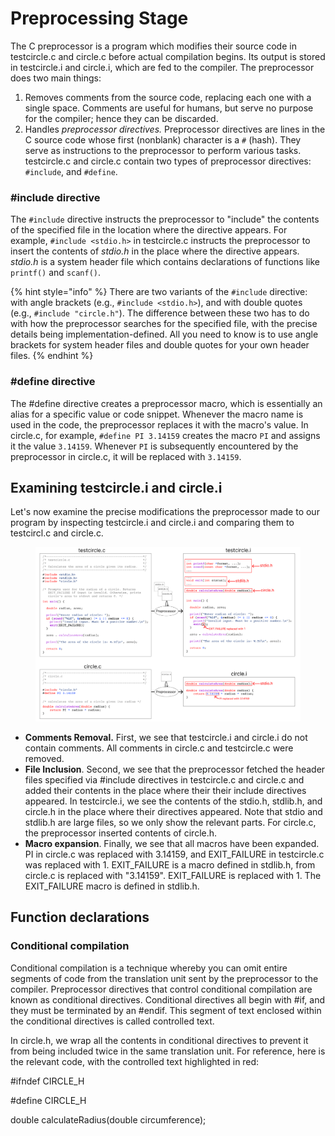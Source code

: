 # Preprocessing Stage

The C preprocessor is a program which modifies their source code in testcircle.c and circle.c before actual compilation begins. Its output is stored in testcircle.i and circle.i, which are fed to the compiler. The preprocessor does two main things:

1. Removes comments from the source code, replacing each one with a single space. Comments are useful for humans, but serve no purpose for the compiler; hence they can be discarded.
2. Handles _preprocessor directives._ Preprocessor directives are lines in the C source code whose first (nonblank) character is a `#` (hash). They serve as instructions to the preprocessor to perform various tasks. testcircle.c and circle.c contain two types of preprocessor directives: `#include`, and `#define`.&#x20;

### #include directive

The `#include` directive instructs the preprocessor to "include" the contents of the specified file in the location where the directive appears. For example, `#include <stdio.h>` in testcircle.c instructs the preprocessor to insert the contents of _stdio.h_ in the place where the directive appears. _stdio.h_ is a system header file which contains declarations of functions like `printf()` and `scanf()`.

{% hint style="info" %}
There are two variants of the `#include` directive: with angle brackets (e.g., `#include <stdio.h>`), and with double quotes (e.g., `#include "circle.h"`). The difference between these two has to do with how the preprocessor searches for the specified file, with the precise details being implementation-defined. All you need to know is to use angle brackets for system header files and double quotes for your own header files.&#x20;
{% endhint %}

### #define directive

The #define directive creates a preprocessor macro, which is essentially an alias for a specific value or code snippet. Whenever the macro name is used in the code, the preprocessor replaces it with the macro's value. In circle.c, for example, `#define PI 3.14159` creates the macro `PI` and assigns it the value `3.14159`.  Whenever `PI` is subsequently encountered by the preprocessor in circle.c, it will be replaced with `3.14159`.&#x20;

## Examining testcircle.i and circle.i

Let's now examine the precise modifications the preprocessor made to our program by inspecting testcircle.i and circle.i and comparing them to testcircl.c and circle.c.&#x20;

<figure><img src="../../.gitbook/assets/Group 19 (4).png" alt=""><figcaption></figcaption></figure>

* **Comments Removal.** First, we see that testcircle.i and circle.i do not contain comments. All comments in circle.c and testcircle.c were removed.
* **File Inclusion**. Second, we see that the preprocessor fetched the header files specified via #include directives in testcircle.c and circle.c and added their contents in the place where their their include directives appeared. In testcircle.i, we see the contents of the stdio.h, stdlib.h, and circle.h in the place where their directives appeared. Note that stdio and stdlib.h are large files, so we only show the relevant parts. For circle.c, the preprocessor inserted contents of circle.h.&#x20;
* **Macro expansion**. Finally, we see that all macros have been expanded. PI in circle.c was replaced with 3.14159, and EXIT\_FAILURE in testcircle.c was replaced with 1. EXIT\_FAILURE is a macro defined in stdlib.h,  from circle.c is replaced with "3.14159". EXIT\_FAILURE is replaced with 1. The EXIT\_FAILURE macro is defined in stdlib.h.&#x20;

## &#x20;Function declarations



### Conditional compilation

Conditional compilation is a technique whereby you can omit entire segments of code from the translation unit sent by the preprocessor to the compiler. Preprocessor directives that control conditional compilation are known as conditional directives. Conditional directives all begin with #if, and they must be terminated by an #endif. This segment of text enclosed within the conditional directives is called controlled text.&#x20;

In circle.h, we wrap all the contents in conditional directives to prevent it from being included twice in the same translation unit. For reference, here is the relevant code, with the controlled text highlighted in red:

\#ifndef CIRCLE\_H

\#define CIRCLE\_H

double calculateRadius(double circumference);&#x20;

